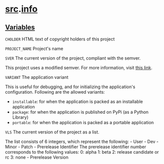 # **[src](index.md).[info](info.md)**

    

    
<h2><b><a href="#var" id="var">Variables</a></b></h2>

    
`CHOLDER`
HTML text of copyright holders of this project

    
`PROJECT_NAME`
Project's name

    
`SVER`
The current version of the project, compliant with the semver.

This project uses a modified semver. For more information, visit [this link](../../../notes-to-self.md#versioning-system).

    
`VARIANT`
The application variant

This is useful for debugging, and for initializing the application's configuration.
Following are the allowed variants:

- `installable`: for when the application is packed as an installable application
- `package`: for when the application is published on PyPi (as a Python Library)
- `portable`: for when the application is packed as a portable application

    
`VLS`
The current version of the project as a list.

The list consists of 6 integers, which represent the following:
    - User
    - Dev
    - Minor
    - Patch
    - Prerelease Identifier
        The prerelease identifier number corresponds to the following values:
            0: alpha
            1: beta
            2: release candidate or rc
            3: none
    - Prerelease Version